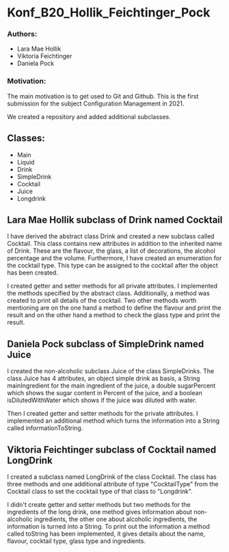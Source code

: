 # Konf_B20_Hollik_Feichtinger_Pock
### Authors: 
- Lara Mae Hollik
- Viktoria Feichtinger
- Daniela Pock

### Motivation:
The main motivation is to get used to Git and Github. This is the first submission for the subject Configuration Management in 2021.

We created a repository and added additional subclasses. 

## Classes:
- Main
- Liquid
- Drink
- SimpleDrink
- Cocktail
- Juice
- Longdrink


## Lara Mae Hollik subclass of Drink named Cocktail
I have derived the abstract class Drink and created a new subclass called Cocktail. This class contains new attributes in addition to the inherited name of Drink. These are the flavour, the glass, a list of decorations, the alcohol percentage and the volume.
Furthermore, I have created an enumeration for the cocktail type. This type can be assigned to the cocktail after the object has been created.

I created getter and setter methods for all private attributes. I implemented the methods specified by the abstract class. Additionally, a method was created to print all details of the cocktail. Two other methods worth mentioning are on the one hand a method to define the flavour and print the result and on the other hand a method to check the glass type and print the result.




## Daniela Pock subclass of SimpleDrink named Juice

I created the non-alcoholic subclass Juice of the class SimpleDrinks. The class Juice has 4 attributes, an object simple drink as basis, a String mainIngredient for the main ingredient of the juice, a double sugarPercent which shows the sugar content in Percent of the juice, and a boolean isDilutedWithWater which shows if the juice was diluted with water.

Then I created getter and setter methods for the private attributes. I implemented an additional method which turns the information into a String called informationToString.



## Viktoria Feichtinger subclass of Cocktail named LongDrink
I created a subclass named LongDrink of the class Cocktail. The class has three methods and one additional attribute of type "CocktailType" from the Cocktail class to set the cocktail type of that class to "Longdrink". 

I didn't create getter and setter methods but two methods for the ingredients of the long drink, one method gives information about non-alcoholic ingredients, the other one about alcoholic ingredients, the information is turned into a String. 
To print out the information a method called toString has been implemented, it gives details about the name, flavour, cocktail type, glass type and ingredients. 